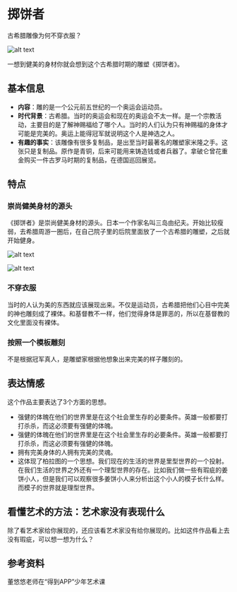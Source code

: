 # 掷饼者

古希腊雕像为何不穿衣服？

![alt text](https://7765-wechatcloud-79m2p-1259642785.tcb.qcloud.la/arts/%E6%8E%B7%E9%A5%BC%E8%80%85/1.jpg?sign=726d4216860dc374fd91603d3fe7dc79&t=1596591559)

一想到健美的身材你就会想到这个古希腊时期的雕塑《掷饼者》。

## 基本信息

- **内容**：雕的是一个公元前五世纪的一个奥运会运动员。
- **时代背景**：古希腊。当时的奥运会和现在的奥运会不太一样。是一个宗教活动，主要目的是了解神赐福给了哪个人。当时的人们认为只有神赐福的身体才可能是完美的。奥运上能得冠军就说明这个人是神选之人。
- **有趣的事实**：该雕像有很多复制品，是出至当时最著名的雕塑家米隆之手。这张只是复制品。原作是青铜，后来可能用来铸造钱或者兵器了。拿破仑曾花重金购买一件古罗马时期的复制品，在德国巡回展览。
  
## 特点

### 崇尚健美身材的源头

《掷饼者》是崇尚健美身材的源头。日本一个作家名叫三岛由纪夫。开始比较瘦弱，去希腊周游一圈后，在自己院子里的后院里面放了一个古希腊的雕塑，之后就开始健身。

![alt text](https://7765-wechatcloud-79m2p-1259642785.tcb.qcloud.la/arts/%E6%8E%B7%E9%A5%BC%E8%80%85/2.jpg?sign=518ea5fcf2915efb63220b78371a4c7b&t=1596591572)

![alt text](https://7765-wechatcloud-79m2p-1259642785.tcb.qcloud.la/arts/%E6%8E%B7%E9%A5%BC%E8%80%85/3.jpg?sign=ea753323d026ed11791ebc49ca77f90b&t=1596591593)

### 不穿衣服

当时的人认为美的东西就应该展现出来。不仅是运动员，古希腊把他们心目中完美的神也雕刻成了裸体。和基督教不一样，他们觉得身体是罪恶的，所以在基督教的文化里面没有裸体。

### 按照一个模板雕刻

不是根据冠军真人，是雕塑家根据他想象出来完美的样子雕刻的。

## 表达情感

这个作品主要表达了3个方面的思想。

- 强健的体魄在他们的世界里是在这个社会里生存的必要条件。英雄一般都要打打杀杀，而这必须要有强健的体魄。
- 强健的体魄在他们的世界里是在这个社会里生存的必要条件。英雄一般都要打打杀杀，而这必须要有强健的体魄。
- 拥有完美身体的人拥有完美的灵魂。
- 这体现了柏拉图的一个思想。我们现在的生活的世界是里型世界的一个投射。在我们生活的世界之外还有一个理型世界的存在。比如我们做一些有瑕疵的姜饼小人，但是我们可以观察很多姜饼小人来分析出这个小人的模子长什么样。而模子的世界就是理型世界。
  
## 看懂艺术的方法：艺术家没有表现什么

除了看艺术家给你展现的，还应该看艺术家没有给你展现的。比如这件作品看上去没有瑕疵，可以想一想为什么？

## 参考资料

董悠悠老师在“得到APP”少年艺术课
